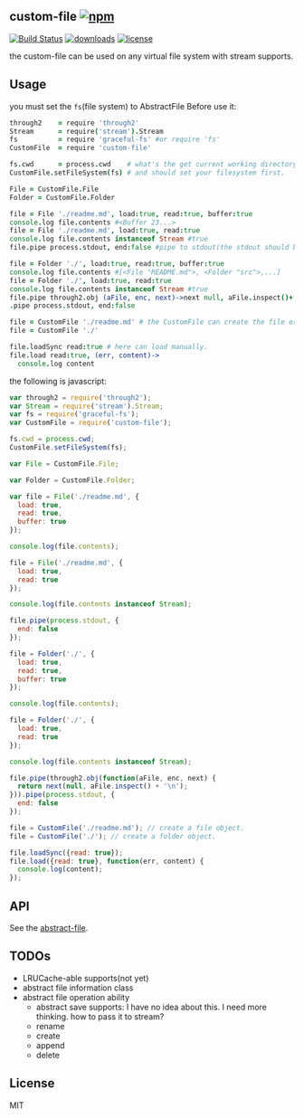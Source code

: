 ## custom-file [![npm](https://img.shields.io/npm/v/custom-file.svg)](https://npmjs.org/package/custom-file)

[![Build Status](https://img.shields.io/travis/snowyu/custom-file.js/master.svg)](http://travis-ci.org/snowyu/custom-file.js)
[![downloads](https://img.shields.io/npm/dm/custom-file.svg)](https://npmjs.org/package/custom-file)
[![license](https://img.shields.io/npm/l/custom-file.svg)](https://npmjs.org/package/custom-file)

the custom-file can be used on any virtual file system with stream supports.


## Usage

you must set the `fs`(file system) to AbstractFile Before use it:

```coffee
through2    = require 'through2'
Stream      = require('stream').Stream
fs          = require 'graceful-fs' #or require 'fs'
CustomFile  = require 'custom-file'

fs.cwd      = process.cwd    # what's the get current working directory function.
CustomFile.setFileSystem(fs) # and should set your filesystem first.

File = CustomFile.File
Folder = CustomFile.Folder

file = File './readme.md', load:true, read:true, buffer:true
console.log file.contents #<Buffer 23...>
file = File './readme.md', load:true, read:true
console.log file.contents instanceof Stream #true
file.pipe process.stdout, end:false #pipe to stdout(the stdout should be never closed.)

file = Folder './', load:true, read:true, buffer:true
console.log file.contents #[<File "README.md">, <Folder "src">,...]
file = Folder './', load:true, read:true
console.log file.contents instanceof Stream #true
file.pipe through2.obj (aFile, enc, next)->next null, aFile.inspect()+'\n'
.pipe process.stdout, end:false

file = CustomFile './readme.md' # the CustomFile can create the file or folder object base on the file path
file = CustomFile './'

file.loadSync read:true # here can load manually.
file.load read:true, (err, content)->
  console.log content
```

the following is javascript:

```js
var through2 = require('through2');
var Stream = require('stream').Stream;
var fs = require('graceful-fs');
var CustomFile = require('custom-file');

fs.cwd = process.cwd;
CustomFile.setFileSystem(fs);

var File = CustomFile.File;

var Folder = CustomFile.Folder;

var file = File('./readme.md', {
  load: true,
  read: true,
  buffer: true
});

console.log(file.contents);

file = File('./readme.md', {
  load: true,
  read: true
});

console.log(file.contents instanceof Stream);

file.pipe(process.stdout, {
  end: false
});

file = Folder('./', {
  load: true,
  read: true,
  buffer: true
});

console.log(file.contents);

file = Folder('./', {
  load: true,
  read: true
});

console.log(file.contents instanceof Stream);

file.pipe(through2.obj(function(aFile, enc, next) {
  return next(null, aFile.inspect() + '\n');
})).pipe(process.stdout, {
  end: false
});

file = CustomFile('./readme.md'); // create a file object.
file = CustomFile('./'); // create a folder object.

file.loadSync({read: true});
file.load({read: true}, function(err, content) {
  console.log(content);
});
```

## API


See the [abstract-file](https://github.com/snowyu/abstract-file.js).


## TODOs

+ LRUCache-able supports(not yet)
+ abstract file information class
+ abstract file operation ability
  + abstract save supports: I have no idea about this.
    I need more thinking. how to pass it to stream?
  * rename
  * create
  * append
  * delete

## License

MIT

